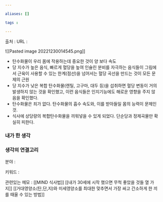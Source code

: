 ```yaml
---

aliases: []

tags :

---
```

출처 : 
URL : 


![[Pasted image 20221230014545.png]]
- 탄수화물이 우리 몸에 작용하는데 중요한 것이 양 보다 속도
- 당 지수가 높은 음식, 빠르게 혈당을 높여 인슐린 분비를 자극하는 음식들이 그림에서 근육이 사용할 수 있는 한계(점선)을 넘어서는 혈당 곡선을 만드는 것이 모든 문제의 근원
- 당 지수가 낮은 복합 탄수화물(렌틸, 고구마, 대두 등)을 섭취하면 혈당 변동이 거의 발생하지 않는 것을 확인했고, 이런 음식들은 인지기능에도 해로운 영향을 주지 않음을 확인했다.
- 탄수화물은 죄가 없다. 탄수화물의 흡수 속도와, 이를 받아들일 몸의 능력이 문제인 것.
- 식사에 상당량의 복합탄수화물을 끼워넣을 수 있게 되었다. 단순당과 정제곡물만 확실히 피한다.


### 내가 한 생각


### 생각의 연결고리
분야 : 

키워드 : 


관련있는 메모 :
[[MIND 식사법]] 
[[내가 30세에 시작 했으면 무척 좋았을 것들 열 가지]]
[[거대영양소(탄,단,지)와 미세영양소를 최대한 맞추면서 가장 싸고 간소하게 한 끼를 때울 수 있는 방법]]